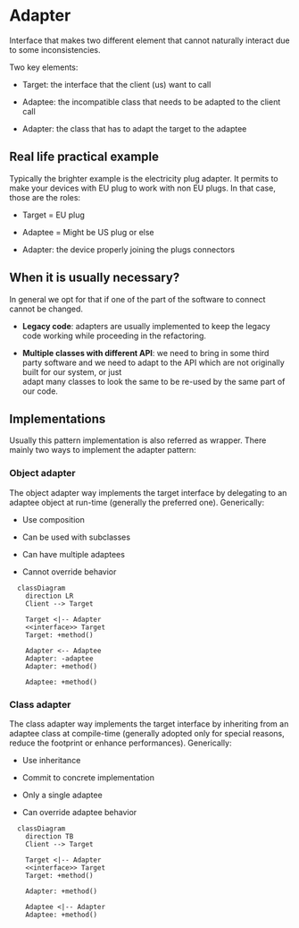 # Adapter

Interface that makes two different element that cannot naturally interact due to some
inconsistencies.

Two key elements:

* Target: the interface that the client (us) want to call

* Adaptee: the incompatible class that needs to be adapted to the client call

* Adapter: the class that has to adapt the target to the adaptee

## Real life practical example

Typically the brighter example is the electricity plug adapter. It permits to make your
devices with EU plug to work with non EU plugs. In that case, those are the roles:

* Target = EU plug

* Adaptee = Might be US plug or else

* Adapter: the device properly joining the plugs connectors

## When it is usually necessary?

In general we opt for that if one of the part of the software to connect cannot be
changed.

* __Legacy code__: adapters are usually implemented to keep the legacy code working while
  proceeding in the refactoring.

* __Multiple classes with different API__: we need to bring in some third party software
  and we need to adapt to the API which are not originally built for our system, or just\
  adapt many classes to look the same to be re-used by the same part of our code.

## Implementations

Usually this pattern implementation is also referred as wrapper. There mainly two ways to
implement the adapter pattern:

### Object adapter

The object adapter way implements the target interface by delegating to an adaptee
object at run-time (generally the preferred one).
Generically:

* Use composition

* Can be used with subclasses

* Can have multiple adaptees

* Cannot override behavior

```mermaid
  classDiagram
    direction LR
    Client --> Target

    Target <|-- Adapter
    <<interface>> Target
    Target: +method()

    Adapter <-- Adaptee
    Adapter: -adaptee
    Adapter: +method()

    Adaptee: +method()
```

### Class adapter

The class adapter way implements the target interface by inheriting from an adaptee
class at compile-time (generally adopted only for special reasons, reduce the footprint
or enhance performances).
Generically:

* Use inheritance

* Commit to concrete implementation

* Only a single adaptee

* Can override adaptee behavior

```mermaid
  classDiagram
    direction TB
    Client --> Target

    Target <|-- Adapter
    <<interface>> Target
    Target: +method()

    Adapter: +method()

    Adaptee <|-- Adapter
    Adaptee: +method()
```
